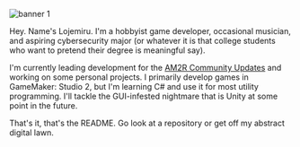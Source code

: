 ![banner 1](https://user-images.githubusercontent.com/33508026/114534410-95b6db80-9c14-11eb-8a16-5ef56fce6656.png)

Hey. Name's Lojemiru. I'm a hobbyist game developer, occasional musician, and aspiring cybersecurity major (or whatever it is that college students who want to pretend their degree is meaningful say).

I'm currently leading development for the [AM2R Community Updates](https://www.github.com/AM2R-Community-Developers) and working on some personal projects. I primarily develop games in GameMaker: Studio 2, but I'm learning C# and use it for most utility programming. I'll tackle the GUI-infested nightmare that is Unity at some point in the future.

That's it, that's the README. Go look at a repository or get off my abstract digital lawn.
